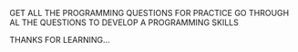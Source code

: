 GET ALL THE PROGRAMMING QUESTIONS FOR PRACTICE
GO THROUGH AL THE QUESTIONS TO DEVELOP A PROGRAMMING SKILLS

THANKS FOR LEARNING...
